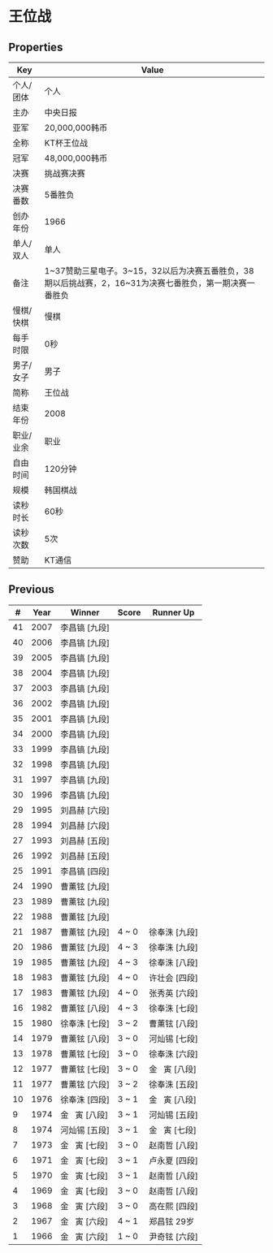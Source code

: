 # 王位战

## Properties

| Key | Value |
| --- | ----- |
| 个人/团体 | 个人 |
| 主办 | 中央日报 |
| 亚军 | 20,000,000韩币 |
| 全称 | KT杯王位战 |
| 冠军 | 48,000,000韩币 |
| 决赛 | 挑战赛决赛 |
| 决赛番数 | 5番胜负 |
| 创办年份 | 1966 |
| 单人/双人 | 单人 |
| 备注 | 1~37赞助三星电子。3~15，32以后为决赛五番胜负，38期以后挑战赛，2，16~31为决赛七番胜负，第一期决赛一番胜负 |
| 慢棋/快棋 | 慢棋 |
| 每手时限 | 0秒 |
| 男子/女子 | 男子 |
| 简称 | 王位战 |
| 结束年份 | 2008 |
| 职业/业余 | 职业 |
| 自由时间 | 120分钟 |
| 规模 | 韩国棋战 |
| 读秒时长 | 60秒 |
| 读秒次数 | 5次 |
| 赞助 | KT通信 |

## Previous

| # | Year | Winner | Score | Runner Up |
| --- | --- | --- | --- | --- |
| 41 | 2007 | 李昌镐 [九段] |  |  |
| 40 | 2006 | 李昌镐 [九段] |  |  |
| 39 | 2005 | 李昌镐 [九段] |  |  |
| 38 | 2004 | 李昌镐 [九段] |  |  |
| 37 | 2003 | 李昌镐 [九段] |  |  |
| 36 | 2002 | 李昌镐 [九段] |  |  |
| 35 | 2001 | 李昌镐 [九段] |  |  |
| 34 | 2000 | 李昌镐 [九段] |  |  |
| 33 | 1999 | 李昌镐 [九段] |  |  |
| 32 | 1998 | 李昌镐 [九段] |  |  |
| 31 | 1997 | 李昌镐 [九段] |  |  |
| 30 | 1996 | 李昌镐 [九段] |  |  |
| 29 | 1995 | 刘昌赫 [六段] |  |  |
| 28 | 1994 | 刘昌赫 [六段] |  |  |
| 27 | 1993 | 刘昌赫 [五段] |  |  |
| 26 | 1992 | 刘昌赫 [五段] |  |  |
| 25 | 1991 | 李昌镐 [四段] |  |  |
| 24 | 1990 | 曹薰铉 [九段] |  |  |
| 23 | 1989 | 曹薰铉 [九段] |  |  |
| 22 | 1988 | 曹薰铉 [九段] |  |  |
| 21 | 1987 | 曹薰铉 [九段] | 4 ~ 0 | 徐奉洙 [九段] |
| 20 | 1986 | 曹薰铉 [九段] | 4 ~ 3 | 徐奉洙 [九段] |
| 19 | 1985 | 曹薰铉 [九段] | 4 ~ 3 | 徐奉洙 [八段] |
| 18 | 1983 | 曹薰铉 [九段] | 4 ~ 0 | 许壮会 [四段] |
| 17 | 1983 | 曹薰铉 [九段] | 4 ~ 0 | 张秀英 [六段] |
| 16 | 1982 | 曹薰铉 [八段] | 4 ~ 3 | 徐奉洙 [七段] |
| 15 | 1980 | 徐奉洙 [七段] | 3 ~ 2 | 曹薰铉 [八段] |
| 14 | 1979 | 曹薰铉 [八段] | 3 ~ 0 | 河灿锡 [七段] |
| 13 | 1978 | 曹薰铉 [七段] | 3 ~ 0 | 徐奉洙 [六段] |
| 12 | 1977 | 曹薰铉 [七段] | 3 ~ 0 | 金   寅 [八段] |
| 11 | 1977 | 曹薰铉 [六段] | 3 ~ 2 | 徐奉洙 [五段] |
| 10 | 1976 | 徐奉洙 [四段] | 3 ~ 1 | 金   寅 [八段] |
| 9 | 1974 | 金   寅 [八段] | 3 ~ 1 | 河灿锡 [五段] |
| 8 | 1974 | 河灿锡 [五段] | 3 ~ 1 | 金   寅 [七段] |
| 7 | 1973 | 金   寅 [七段] | 3 ~ 0 | 赵南哲 [八段] |
| 6 | 1971 | 金   寅 [七段] | 3 ~ 1 | 卢永夏 [四段] |
| 5 | 1970 | 金   寅 [七段] | 3 ~ 1 | 赵南哲 [八段] |
| 4 | 1969 | 金   寅 [七段] | 3 ~ 0 | 赵南哲 [八段] |
| 3 | 1968 | 金   寅 [六段] | 3 ~ 0 | 高在熙 [四段] |
| 2 | 1967 | 金   寅 [六段] | 4 ~ 1 | 郑昌铉 29岁 |
| 1 | 1966 | 金   寅 [六段] | 1 ~ 0 | 尹奇铉 [六段] |

